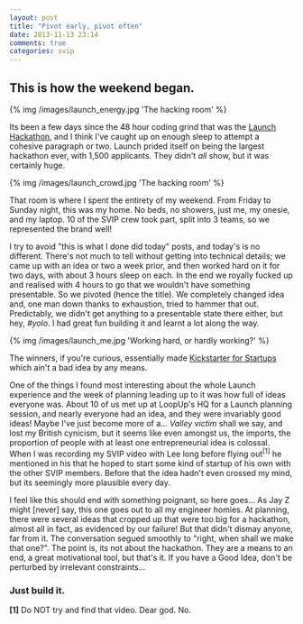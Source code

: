 ```yaml
---
layout: post
title: "Pivot early, pivot often"
date: 2013-11-13 23:14
comments: true
categories: svip
---
```


## This is how the weekend began.

{% img /images/launch_energy.jpg 'The hacking room' %}

Its been a few days since the 48 hour coding grind that was the [Launch Hackathon](http://hackathon.launch.co), and I think I've caught up on enough sleep to attempt a cohesive paragraph or two. Launch prided itself on being the largest hackathon ever, with 1,500 applicants. They didn't *all* show, but it was certainly huge.

{% img /images/launch_crowd.jpg 'The hacking room' %}

<!-- more -->

That room is where I spent the entirety of my weekend. From Friday to Sunday night, this was my home. No beds, no showers, just me, my onesie, and my laptop. 10 of the SVIP crew took part, split into 3 teams, so we represented the brand well!

I try to avoid "this is what I done did today" posts, and today's is no different. There's not much to tell without getting into technical details; we came up with an idea or two a week prior, and then worked hard on it for two days, with about 3 hours sleep on each. In the end we royally fucked up and realised with 4 hours to go that we wouldn't have something presentable. So we pivoted (hence the title). We completely changed idea and, one man down thanks to exhaustion, tried to hammer that out. Predictably, we didn't get anything to a presentable state there either, but hey, *#yolo*. I had great fun building it and learnt a lot along the way.

{% img /images/launch_me.jpg 'Working hard, or hardly working?' %}

The winners, if you're curious, essentially made [Kickstarter for Startups](http://www.ramen.is) which ain't a bad idea by any means.

One of the things I found most interesting about the whole Launch experience and the week of planning leading up to it was how full of ideas everyone was. About 10 of us met up at LoopUp's HQ for a Launch planning session, and nearly everyone had an idea, and they were invariably good ideas! Maybe I've just become more of a... *Valley victim* shall we say, and lost my British cynicism, but it seems like even amongst us, the imports, the proportion of people with at least one entrepreneurial idea is colossal. When I was recording my SVIP video with Lee long before flying out<sup>[1]</sup> he mentioned in his that he hoped to start some kind of startup of his own with the other SVIP members. Before that the idea hadn't even crossed my mind, but its seemingly more plausible every day.

I feel like this should end with something poignant, so here goes... As Jay Z might [never] say, this one goes out to all my engineer homies. At planning, there were several ideas that cropped up that were too big for a hackathon, almost all in fact, as evidenced by our failure! But that didn't dismay anyone, far from it. The conversation segued smoothly to "right, when shall we make that one?". The point is, its not about the hackathon. They are a means to an end, a great motivational tool, but that's it. If you have a Good Idea, don't be perturbed by irrelevant constraints...

### Just build it.


**[1]** Do NOT try and find that video. Dear god. No.